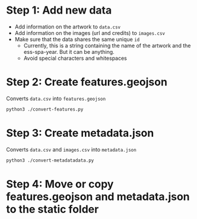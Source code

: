 # Step 1: Add new data

- Add information on the artwork to `data.csv`
- Add information on the images (url and credits) to `images.csv`
- Make sure that the data shares the same unique `id`
  - Currently, this is a string containing the name of the artwork and the ess-spa-year. But it can be anything.
  - Avoid special characters and whitespaces

# Step 2: Create features.geojson

Converts `data.csv` into `features.geojson`

```bash
python3 ./convert-features.py
```

# Step 3: Create metadata.json

Converts `data.csv` and `images.csv` into `metadata.json`

```bash
python3 ./convert-metadatadata.py
```

# Step 4: Move or copy features.geojson and metadata.json to the static folder
